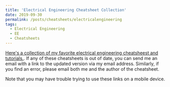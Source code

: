 ```yaml
---
title: 'Electrical Engineering Cheatsheet Collection'
date: 2019-09-30
permalink: /posts/cheatsheets/electricalengineering
tags:
  - Electrical Engineering
  - EE
  - Cheatsheets
---
```


[Here's a collection of my favorite electrical engineering cheatsheest and tutorials.](https://app.box.com/s/baxq5m6cd1covkimb2jj0berlshx2rbh ). If any of these cheatsheets is out of date, you can send me an email with a link to the updated version via my email address. Similarly, if you find an error, please email both me and the author of the cheatsheet. 

Note that you may have trouble trying to use these links on a mobile device.